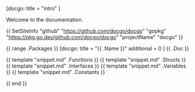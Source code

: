 [docgo: title = "intro" ]

Welcome to the documentation.

{{ SetSiteInfo
 "github" "https://github.com/docgo/docgo"
 "gopkg" "https://pkg.go.dev/github.com/docgo/docgo"
 "projectName" "docgo"
}}

{{ range .Packages }}
[docgo: title = "{{ .Name }}" additional = 0 ]
{{ .Doc }}

{{ template "snippet.md" .Functions }}
{{ template "snippet.md" .Structs }}
{{ template "snippet.md" .Interfaces }}
{{ template "snippet.md" .Variables }}
{{ template "snippet.md" .Constants }}

{{ end }}